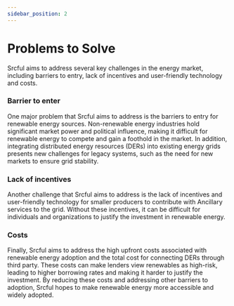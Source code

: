 ```yaml
---
sidebar_position: 2
---
```


# Problems to Solve

Srcful aims to address several key challenges in the energy market, including barriers to entry, lack of incentives and user-friendly technology and costs.

### Barrier to enter
One major problem that Srcful aims to address is the barriers to entry for renewable energy sources. Non-renewable energy industries hold significant market power and political influence, making it difficult for renewable energy to compete and gain a foothold in the market. In addition, integrating distributed energy resources (DERs) into existing energy grids presents new challenges for legacy systems, such as the need for new markets to ensure grid stability.

### Lack of incentives
Another challenge that Srcful aims to address is the lack of incentives and user-friendly technology for smaller producers to contribute with Ancillary services to the grid. Without these incentives, it can be difficult for individuals and organizations to justify the investment in renewable energy.

### Costs
Finally, Srcful aims to address the high upfront costs associated with renewable energy adoption and the total cost for connecting DERs through third party. These costs can make lenders view renewables as high-risk, leading to higher borrowing rates and making it harder to justify the investment. By reducing these costs and addressing other barriers to adoption, Srcful hopes to make renewable energy more accessible and widely adopted.
